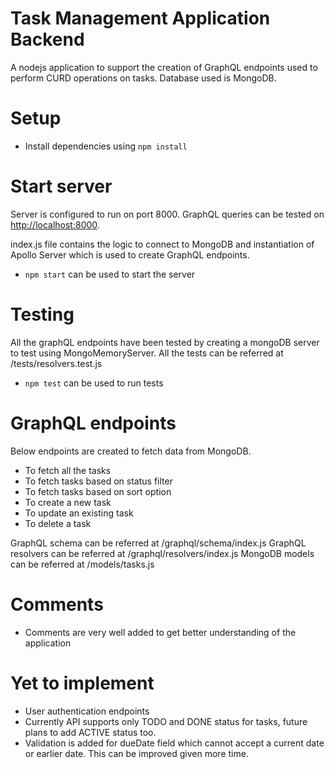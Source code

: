 # Task Management Application Backend

A nodejs application to support the creation of GraphQL endpoints used to perform CURD operations on tasks. Database used is MongoDB.

# Setup

- Install dependencies using `npm install`

# Start server

Server is configured to run on port 8000.
GraphQL queries can be tested on [http://localhost:8000](http://localhost:8000).

index.js file contains the logic to connect to MongoDB and instantiation of Apollo Server which is used to create GraphQL endpoints.

- `npm start` can be used to start the server

# Testing

All the graphQL endpoints have been tested by creating a mongoDB server to test using MongoMemoryServer. All the tests can be referred at /tests/resolvers.test.js

- `npm test` can be used to run tests

# GraphQL endpoints

Below endpoints are created to fetch data from MongoDB.

- To fetch all the tasks
- To fetch tasks based on status filter
- To fetch tasks based on sort option
- To create a new task
- To update an existing task
- To delete a task

GraphQL schema can be referred at /graphql/schema/index.js
GraphQL resolvers can be referred at /graphql/resolvers/index.js
MongoDB models can be referred at /models/tasks.js

# Comments

- Comments are very well added to get better understanding of the application

# Yet to implement

- User authentication endpoints
- Currently API supports only TODO and DONE status for tasks, future plans to add ACTIVE status too.
- Validation is added for dueDate field which cannot accept a current date or earlier date. This can be improved given more time.
